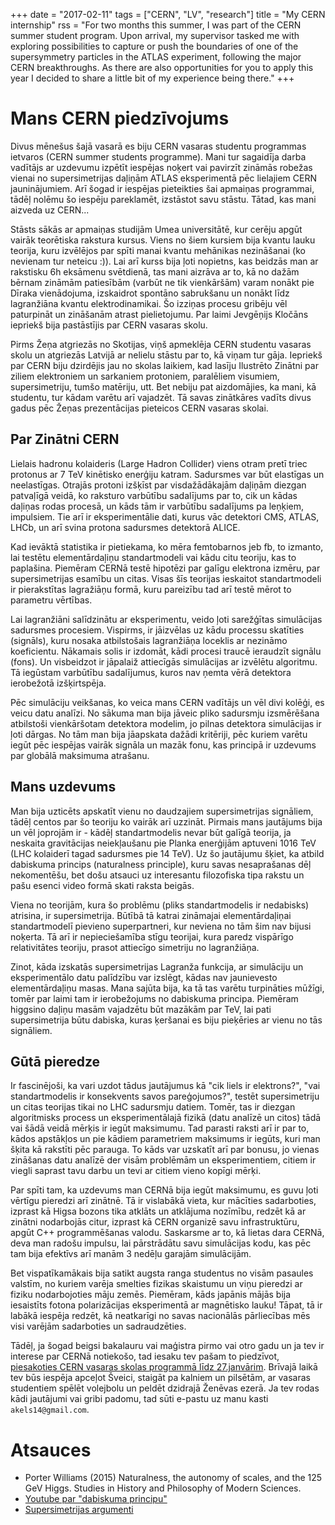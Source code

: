 +++
date = "2017-02-11"
tags = ["CERN", "LV", "research"]
title = "My CERN internship"
rss = "For two months this summer, I was part of the CERN summer student program. Upon arrival, my supervisor tasked me with exploring possibilities to capture or push the boundaries of one of the supersymmetry particles in the ATLAS experiment, following the major CERN breakthroughs. As there are also opportunities for you to apply this year I decided to share a little bit of my experience being there."
+++

# Mans CERN piedzīvojums

Divus mēnešus šajā vasarā es biju CERN vasaras studentu programmas ietvaros (CERN summer students programme). Mani tur sagaidīja darba vadītājs ar uzdevumu izpētīt iespējas noķert vai pavirzīt zināmās robežas vienai no supersimetrijas daļiņām ATLAS eksperimentā pēc lielajiem CERN jauninājumiem. Arī šogad ir iespējas pieteikties šai apmaiņas programmai, tādēļ nolēmu šo iespēju pareklamēt, izstāstot savu stāstu. Tātad, kas mani aizveda uz CERN...

Stāsts sākās ar apmaiņas studijām Umea universitātē, kur cerēju apgūt vairāk teorētiska rakstura kursus. Viens no šiem kursiem bija kvantu lauku teorija, kuru izvēlējos par spīti manai kvantu mehānikas nezināšanai (ko nevienam tur neteicu :)). Lai arī kurss bija ļoti nopietns, kas beidzās man ar rakstisku 6h eksāmenu svētdienā, tas mani aizrāva ar to, kā no dažām bērnam zināmām patiesībām (varbūt ne tik vienkāršām) varam nonākt pie Dīraka vienādojuma, izskaidrot spontāno sabrukšanu un nonākt līdz lagranžiāna kvantu elektrodinamikai. Šo izziņas procesu gribēju vēl paturpināt un zināšanām atrast pielietojumu. Par laimi Jevgēņijs Kločāns iepriekš bija pastāstījis par CERN vasaras skolu.

Pirms Žeņa atgriezās no Skotijas, viņš apmeklēja CERN studentu vasaras skolu un atgriezās Latvijā ar nelielu stāstu par to, kā viņam tur gāja. Iepriekš par CERN biju dzirdējis jau no skolas laikiem, kad lasīju
Ilustrēto Zinātni par ziliem elektroniem un sarkaniem protoniem, paralēliem visumiem, supersimetriju, tumšo matēriju, utt. Bet nebiju pat aizdomājies, ka mani, kā studentu, tur kādam varētu arī vajadzēt. Tā savas zinātkāres vadīts divus gadus pēc Žeņas prezentācijas pieteicos CERN vasaras skolai.

## Par Zinātni CERN

Lielais hadronu kolaideris (Large Hadron Collider) viens otram pretī triec protonus ar 7 TeV kinētisko enerģiju katram. Sadursmes var būt elastīgas un neelastīgas. Otrajās protoni izšķīst par visdažādākajām daļiņām diezgan patvaļīgā veidā, ko raksturo varbūtību sadalījums par to, cik un kādas daļiņas rodas procesā, un kāds tām ir varbūtību sadalījums pa leņķiem, impulsiem. Tie arī ir eksperimentālie dati, kurus vāc detektori CMS, ATLAS, LHCb, un arī svina protona sadursmes detektorā ALICE.

Kad ievāktā statistika ir pietiekama, ko mēra femtobarnos jeb fb, to izmanto, lai testētu elementārdaļiņu standartmodeli vai kādu citu teoriju, kas to paplašina. Piemēram CERNā testē hipotēzi par galīgu elektrona izmēru, par supersimetrijas esamību un citas. Visas šīs teorijas ieskaitot standartmodeli ir pierakstītas lagražiāņu formā, kuru pareizību tad arī testē mērot to parametru vērtības.

Lai lagranžiāni salīdzinātu ar eksperimentu, veido ļoti sarežģītas simulācijas sadursmes procesiem. Vispirms, ir jāizvēlas uz kādu processu skatīties (signāls), kuru nosaka atbilstošais lagranžiāņa loceklis ar
nezināmo koeficientu. Nākamais solis ir izdomāt, kādi procesi traucē ieraudzīt signālu (fons). Un visbeidzot ir jāpalaiž attiecīgās simulācijas ar izvēlētu algoritmu. Tā iegūstam varbūtību sadalījumus, kuros nav ņemta vērā detektora ierobežotā izšķirtspēja.

Pēc simulāciju veikšanas, ko veica mans CERN vadītājs un vēl divi kolēģi, es veicu datu analīzi. No sākuma man bija jāveic pliko sadursmju izsmērēšana atbilstoši vienkāršotam detektora modelim, jo pilnas detektora simulācijas ir ļoti dārgas. No tām man bija jāapskata dažādi kritēriji, pēc kuriem varētu iegūt pēc iespējas vairāk signāla un mazāk fonu, kas principā ir uzdevums par globālā maksimuma atrašanu.

## Mans uzdevums

Man bija uzticēts apskatīt vienu no daudzajiem supersimetrijas signāliem, tādēļ centos par šo teoriju ko vairāk arī uzzināt. Pirmais mans jautājums bija un vēl joprojām ir - kādēļ standartmodelis nevar būt
galīgā teorija, ja neskaita gravitācijas neiekļaušanu pie Planka enerģijām aptuveni 1016 TeV (LHC kolaiderī tagad sadursmes pie 14 TeV). Uz šo jautājumu šķiet, ka atbild dabiskuma princips (naturalness
principle), kuru savas nesaprašanas dēļ nekomentēšu, bet došu atsauci uz interesantu filozofiska tipa rakstu un pašu esenci video formā skati raksta beigās.

Viena no teorijām, kura šo problēmu (pliks standartmodelis ir nedabisks) atrisina, ir supersimetrija. Būtībā tā katrai zināmajai elementārdaļiņai standartmodelī pievieno superpartneri, kur neviena no tām šim nav bijusi noķerta. Tā arī ir nepieciešamība stīgu teorijai, kura paredz vispārīgo relativitātes teoriju, prasot attiecīgo simetriju no lagranžiāņa.

Zinot, kāda izskatās supersimetrijas Lagranža funkcija, ar simulāciju un eksperimentālo datu palīdzību var izslēgt, kādas nav jaunievesto elementārdaļiņu masas. Mana sajūta bija, ka tā tas varētu turpināties mūžīgi, tomēr par laimi tam ir ierobežojums no dabiskuma principa. Piemēram higgsino daļiņu masām vajadzētu būt mazākām par TeV, lai pati supersimetrija būtu dabiska, kuras ķeršanai es biju pieķēries ar vienu no tās signāliem.

## Gūtā pieredze

Ir fascinējoši, ka vari uzdot tādus jautājumus kā "cik liels ir elektrons?", "vai standartmodelis ir konsekvents savos pareģojumos?", testēt supersimetriju un citas teorijas tikai no LHC sadursmju datiem. Tomēr, tas ir diezgan algoritmisks process un eksperimentālajā fizikā (datu analīzē un citos) tādā vai šādā veidā mērķis ir iegūt maksimumu. Tad parasti raksti arī ir par to, kādos apstākļos un pie kādiem parametriem maksimums ir iegūts, kuri man šķita kā rakstīti pēc parauga. To kāds var uzskatīt arī par bonusu, jo vienas zināšanas datu analīzē der visām problēmām un eksperimentiem, citiem ir viegli saprast tavu darbu un tevi ar citiem vieno kopīgi mērķi.

Par spīti tam, ka uzdevums man CERNā bija iegūt maksimumu, es guvu ļoti vērtīgu pieredzi arī zinātnē. Tā ir vislabākā vieta, kur mācīties sadarboties, izprast kā Higsa bozons tika atklāts un atklājuma nozīmību, redzēt kā ar zinātni nodarbojās citur, izprast kā CERN organizē savu infrastruktūru, apgūt C++ programmēšanas valodu. Saskarsme ar to, kā lietas dara CERNā, deva man radošu impulsu, lai pārstrādātu savu simulācijas kodu, kas pēc tam bija efektīvs arī manām 3 nedēļu garajām simulācijām.

Bet vispatīkamākais bija satikt augsta ranga studentus no visām pasaules valstīm, no kuriem varēja smelties fizikas skaistumu un viņu pieredzi ar fiziku nodarbojoties māju zemēs. Piemēram, kāds japānis mājās bija iesaistīts fotona polarizācijas eksperimentā ar magnētisko lauku! Tāpat, tā ir labākā iespēja redzēt, kā neatkarīgi no savas nacionālās pārliecības mēs visi varējām sadarboties un sadraudzēties.

Tādēļ, ja šogad beigsi bakalauru vai maģistra pirmo vai otro gadu un ja tev ir interese par CERNā notiekošo, tad iesaku tev pašam to piedzīvot, [piesakoties CERN vasaras skolas programmā līdz 27.janvārim](http://jobs.web.cern.ch/join-us/studentships-summer-non-member-state-nationals). Brīvajā laikā tev būs iespēja apceļot Šveici, staigāt pa kalniem un pilsētām, ar vasaras studentiem spēlēt volejbolu un peldēt dzidrajā Ženēvas ezerā. Ja tev rodas kādi jautājumi vai gribi padomu, tad sūti e-pastu uz manu kasti `akels14@gmail.com`.

# Atsauces

- Porter Williams (2015) Naturalness, the autonomy of scales, and the 125 GeV Higgs. Studies in History and Philosophy of Modern Sciences.
- [Youtube par "dabiskuma principu"](https://www.youtube.com/watch?v=77Y5K5PM53Y)
- [Supersimetrijas argumenti](http://web.mit.edu/redingtn/www/netadv/specr/6/node2.html)
